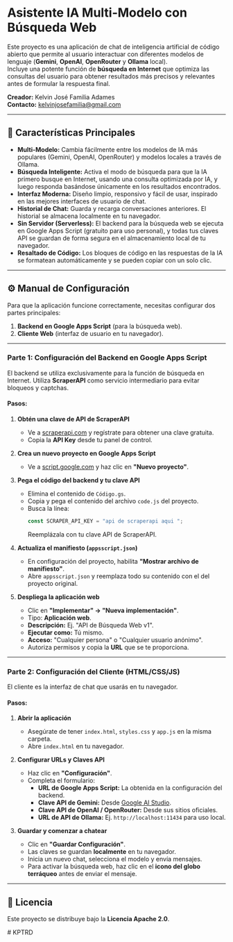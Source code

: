 # Asistente IA Multi-Modelo con Búsqueda Web

Este proyecto es una aplicación de chat de inteligencia artificial de código abierto que permite al usuario interactuar con diferentes modelos de lenguaje (**Gemini**, **OpenAI**, **OpenRouter** y **Ollama** local).  
Incluye una potente función de **búsqueda en Internet** que optimiza las consultas del usuario para obtener resultados más precisos y relevantes antes de formular la respuesta final.

**Creador:** Kelvin José Familia Adames  
**Contacto:** kelvinjosefamilia@gmail.com

---

## 📌 Características Principales

- **Multi-Modelo:** Cambia fácilmente entre los modelos de IA más populares (Gemini, OpenAI, OpenRouter) y modelos locales a través de Ollama.
- **Búsqueda Inteligente:** Activa el modo de búsqueda para que la IA primero busque en Internet, usando una consulta optimizada por IA, y luego responda basándose únicamente en los resultados encontrados.
- **Interfaz Moderna:** Diseño limpio, responsivo y fácil de usar, inspirado en las mejores interfaces de usuario de chat.
- **Historial de Chat:** Guarda y recarga conversaciones anteriores. El historial se almacena localmente en tu navegador.
- **Sin Servidor (Serverless):** El backend para la búsqueda web se ejecuta en Google Apps Script (gratuito para uso personal), y todas tus claves API se guardan de forma segura en el almacenamiento local de tu navegador.
- **Resaltado de Código:** Los bloques de código en las respuestas de la IA se formatean automáticamente y se pueden copiar con un solo clic.

---

## ⚙️ Manual de Configuración

Para que la aplicación funcione correctamente, necesitas configurar dos partes principales:

1. **Backend en Google Apps Script** (para la búsqueda web).
2. **Cliente Web** (interfaz de usuario en tu navegador).

---

### **Parte 1: Configuración del Backend en Google Apps Script**

El backend se utiliza exclusivamente para la función de búsqueda en Internet. Utiliza **ScraperAPI** como servicio intermediario para evitar bloqueos y captchas.

#### Pasos:

1. **Obtén una clave de API de ScraperAPI**
   - Ve a [scraperapi.com](https://www.scraperapi.com) y regístrate para obtener una clave gratuita.
   - Copia la **API Key** desde tu panel de control.

2. **Crea un nuevo proyecto en Google Apps Script**
   - Ve a [script.google.com](https://script.google.com) y haz clic en **"Nuevo proyecto"**.

3. **Pega el código del backend y tu clave API**
   - Elimina el contenido de `Código.gs`.
   - Copia y pega el contenido del archivo `code.js` del proyecto.
   - Busca la línea:
     ```javascript
     const SCRAPER_API_KEY = "api de scraperapi aqui ";
     ```
     Reemplázala con tu clave API de ScraperAPI.

4. **Actualiza el manifiesto (`appsscript.json`)**
   - En configuración del proyecto, habilita **"Mostrar archivo de manifiesto"**.
   - Abre `appsscript.json` y reemplaza todo su contenido con el del proyecto original.

5. **Despliega la aplicación web**
   - Clic en **"Implementar" → "Nueva implementación"**.
   - Tipo: **Aplicación web**.
   - **Descripción:** Ej. "API de Búsqueda Web v1".
   - **Ejecutar como:** Tú mismo.
   - **Acceso:** "Cualquier persona" o "Cualquier usuario anónimo".
   - Autoriza permisos y copia la **URL** que se te proporciona.

---

### **Parte 2: Configuración del Cliente (HTML/CSS/JS)**

El cliente es la interfaz de chat que usarás en tu navegador.

#### Pasos:

1. **Abrir la aplicación**
   - Asegúrate de tener `index.html`, `styles.css` y `app.js` en la misma carpeta.
   - Abre `index.html` en tu navegador.

2. **Configurar URLs y Claves API**
   - Haz clic en **"Configuración"**.
   - Completa el formulario:
     - **URL de Google Apps Script:** La obtenida en la configuración del backend.
     - **Clave API de Gemini:** Desde [Google AI Studio](https://aistudio.google.com).
     - **Clave API de OpenAI / OpenRouter:** Desde sus sitios oficiales.
     - **URL de API de Ollama:** Ej. `http://localhost:11434` para uso local.

3. **Guardar y comenzar a chatear**
   - Clic en **"Guardar Configuración"**.
   - Las claves se guardan **localmente** en tu navegador.
   - Inicia un nuevo chat, selecciona el modelo y envía mensajes.
   - Para activar la búsqueda web, haz clic en el **icono del globo terráqueo** antes de enviar el mensaje.

---

## 📄 Licencia

Este proyecto se distribuye bajo la **Licencia Apache 2.0**.

#   K P T R D  
 
